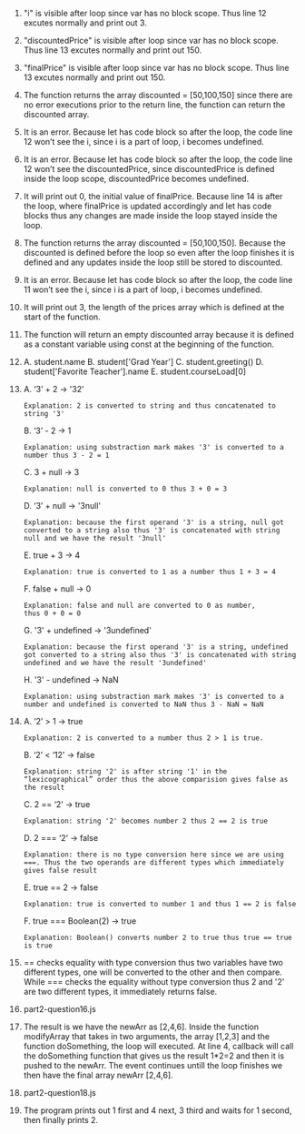 1. 
   "i" is visible after loop since var has no block scope. Thus line 12 excutes normally and print out 3.

2. 
   "discountedPrice" is visible after loop since var has no block scope. Thus line 13 excutes normally and print out 150. 

3. 
   "finalPrice" is visible after loop since var has no block scope. Thus line 13 excutes normally and print out 150. 

4. 
   The function returns the array discounted = [50,100,150] since there are no error executions prior to the return line, the function can return the discounted array. 

5. 
    It is an error. Because let has code block so after the loop, the code line 12 won’t see the i, since i is a part of loop, i becomes undefined. 

6. 
   It is an error. Because let has code block so after the loop, the code line 12 won’t see the discountedPrice, since discountedPrice is defined inside the loop scope, discountedPrice becomes undefined. 

7. 
   It will print out 0, the initial value of finalPrice. Because line 14 is after the loop, where finalPrice is updated accordingly and let has code blocks thus any changes are made inside the loop stayed inside the loop. 

8. 
   The function returns the array discounted = [50,100,150]. Because the discounted is defined before the loop so even after the loop finishes it is defined and any updates inside the loop still be stored to discounted. 

9. 
    It is an error. Because let has code block so after the loop, the code line 11 won’t see the i, since i is a part of loop, i becomes undefined.

10. 
    It will print out 3, the length of the prices array which is defined at the start of the function.

11. 
    The function will return an empty discounted array because it is defined as a constant variable using const at the beginning of the function. 

12. A. student.name
    B. student['Grad Year']
    C. student.greeting()
    D. student['Favorite Teacher'].name
    E. student.courseLoad[0]

13. A. ‘3’ + 2 -> '32' 
        
        Explanation: 2 is converted to string and thus concatenated to string '3'

    B. ‘3’ - 2 -> 1
        
        Explanation: using substraction mark makes '3' is converted to a number thus 3 - 2 = 1

    C. 3 + null -> 3
        
        Explanation: null is converted to 0 thus 3 + 0 = 3

    D. ‘3’ + null -> '3null'
        
        Explanation: because the first operand '3' is a string, null got converted to a string also thus '3' is concatenated with string null and we have the result '3null'

    E. true + 3 -> 4
        
        Explanation: true is converted to 1 as a number thus 1 + 3 = 4

    F. false + null -> 0
        
        Explanation: false and null are converted to 0 as number,
        thus 0 + 0 = 0

    G. '3' + undefined -> '3undefined'
        
        Explanation: because the first operand '3' is a string, undefined got converted to a string also thus '3' is concatenated with string undefined and we have the result '3undefined'

    H. '3' - undefined -> NaN
        
        Explanation: using substraction mark makes '3' is converted to a number and undefined is converted to NaN thus 3 - NaN = NaN 

14. A. ‘2’ > 1 -> true
        
        Explanation: 2 is converted to a number thus 2 > 1 is true. 

    B. ‘2’ < ‘12’ -> false
        
        Explanation: string '2' is after string '1' in the “lexicographical” order thus the above comparision gives false as the result

    C. 2 == ‘2’ -> true
        
        Explanation: string '2' becomes number 2 thus 2 == 2 is true 

    D. 2 === ‘2’ -> false
        
        Explanation: there is no type conversion here since we are using ===. Thus the two operands are different types which immediately gives false result

    E. true == 2 -> false
        
        Explanation: true is converted to number 1 and thus 1 == 2 is false 

    F. true === Boolean(2) -> true
        
        Explanation: Boolean() converts number 2 to true thus true == true is true

15.  == checks equality with type conversion thus  two variables have two different types, one will be converted to the other and then compare. While === checks the equality without type conversion thus 2 and '2' are two different types, it immediately returns false. 

16. part2-question16.js 
    
17.  The result is we have the newArr as [2,4,6]. Inside the function modifyArray that takes in two arguments, the array [1,2,3] and the function doSomething, the loop will executed. At line 4, callback will call the doSomething function that gives us the result 1*2=2 and then it is pushed to the newArr. The event continues untill the loop finishes we then have the final array newArr [2,4,6]. 

18. part2-question18.js 
    
19.  The program prints out 1 first and 4 next, 3 third and waits for 1 second, then finally prints 2. 
